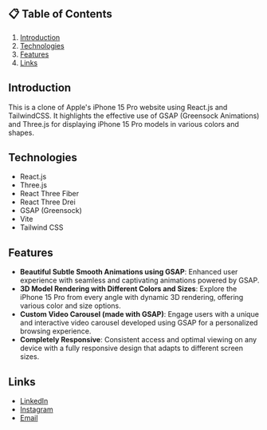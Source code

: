 ## 📋 Table of Contents

1. [Introduction](#introduction)
2. [Technologies](#technologies)
3. [Features](#features)
4. [Links](#links)

## Introduction

This is a clone of Apple's iPhone 15 Pro website using React.js and TailwindCSS. It highlights the effective use of GSAP (Greensock Animations) and Three.js for displaying iPhone 15 Pro models in various colors and shapes.

## Technologies

- React.js
- Three.js
- React Three Fiber
- React Three Drei
- GSAP (Greensock)
- Vite
- Tailwind CSS

## Features

- **Beautiful Subtle Smooth Animations using GSAP**: Enhanced user experience with seamless and captivating animations powered by GSAP.
- **3D Model Rendering with Different Colors and Sizes**: Explore the iPhone 15 Pro from every angle with dynamic 3D rendering, offering various color and size options.
- **Custom Video Carousel (made with GSAP)**: Engage users with a unique and interactive video carousel developed using GSAP for a personalized browsing experience.
- **Completely Responsive**: Consistent access and optimal viewing on any device with a fully responsive design that adapts to different screen sizes.

## Links

- [LinkedIn](www.linkedin.com/huzaifa-siddiqui-6370051b5)
- [Instagram](https://www.instagram.com/_huzaifa__siddiqui/)
- [Email](mailto:huzaifasid1868@gmail.com)
  
  
